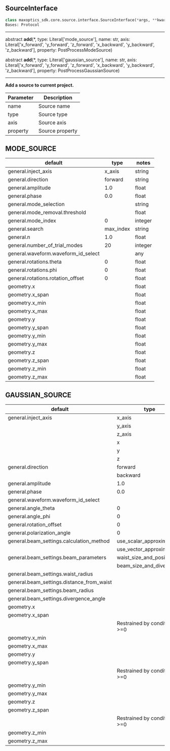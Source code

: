 
## SourceInterface

```py
class maxoptics_sdk.core.source.interface.SourceInterface(*args, **kwargs)
Bases: Protocol
```
---
abstract __add__(*, type: Literal['mode_source'], name: str, axis: Literal['x_forward', 'y_forward', 'z_forward', 'x_backward', 'y_backward', 'z_backward'], property: PostProcessModeSource)

abstract __add__(*, type: Literal['gaussian_source'], name: str, axis: Literal['x_forward', 'y_forward', 'z_forward', 'x_backward', 'y_backward', 'z_backward'], property: PostProcessGaussianSource)

---

__Add a source to current project.__

<!-- Here's the representation of the given parameters as a Markdown table: -->

| Parameter | Description      |
| --------- | ---------------- |
| name      | Source name      |
| type      | Source type      |
| axis      | Source axis      |
| property  | Source property  |


## MODE_SOURCE



| default | type | notes |
|---------|------|-------|
| general.inject_axis | x_axis | string | Selections are ['x_axis', 'y_axis', 'z_axis', 'x', 'y', 'z']. |
| general.direction | forward | string | Selections are ['forward', 'backward']. |
| general.amplitude | 1.0 | float | |
| general.phase | 0.0 | float | |
| general.mode_selection |  | string | Selections are ['fundamental', 'fundamental_TE', 'fundamental_TM', 'fundamental_TE_and_TM', 'user_select', 'user_import']. |
| general.mode_removal.threshold |  | float | |
| general.mode_index | 0 | integer | |
| general.search | max_index | string | Selections are ['near_n', 'max_index']. |
| general.n | 1.0 | float | |
| general.number_of_trial_modes | 20 | integer | |
| general.waveform.waveform_id_select |  | any | |
| general.rotations.theta | 0 | float | |
| general.rotations.phi | 0 | float | |
| general.rotations.rotation_offset | 0 | float | |
| geometry.x |  | float | |
| geometry.x_span |  | float | Restrained by condition: >=0. |
| geometry.x_min |  | float | |
| geometry.x_max |  | float | |
| geometry.y |  | float | |
| geometry.y_span |  | float | Restrained by condition: >=0. |
| geometry.y_min |  | float | |
| geometry.y_max |  | float | |
| geometry.z |  | float | |
| geometry.z_span |  | float | Restrained by condition: >=0. |
| geometry.z_min |  | float | |
| geometry.z_max |  | float | |

## GAUSSIAN_SOURCE

<!-- Here's the provided information formatted as a Markdown table: -->

| default                                | type            | notes                                |
|----------------------------------------|-----------------|--------------------------------------|
| general.inject_axis                    | x_axis          | string                               |
|                                        | y_axis          |                                      |
|                                        | z_axis          |                                      |
|                                        | x               |                                      |
|                                        | y               |                                      |
|                                        | z               |                                      |
| general.direction                      | forward         | string                               |
|                                        | backward        |                                      |
| general.amplitude                      | 1.0             | float                                |
| general.phase                          | 0.0             | float                                |
| general.waveform.waveform_id_select     |                 | waveform                             |
| general.angle_theta                     | 0               | float                                |
| general.angle_phi                       | 0               | float                                |
| general.rotation_offset                 | 0               | float                                |
| general.polarization_angle              | 0               | float                                |
| general.beam_settings.calculation_method | use_scalar_approximation | string                  |
|                                        | use_vector_approximation |                                      |
| general.beam_settings.beam_parameters   | waist_size_and_position | string                  |
|                                        | beam_size_and_divergence |                                      |
| general.beam_settings.waist_radius      |                 | float                                |
| general.beam_settings.distance_from_waist |                 | float                                |
| general.beam_settings.beam_radius       |                 | float                                |
| general.beam_settings.divergence_angle  |                 | float                                |
| geometry.x                             |                 | float                                |
| geometry.x_span                        |                 | float                                |
|                                        | Restrained by condition: >=0          |                                      |
| geometry.x_min                         |                 | float                                |
| geometry.x_max                         |                 | float                                |
| geometry.y                             |                 | float                                |
| geometry.y_span                        |                 | float                                |
|                                        | Restrained by condition: >=0          |                                      |
| geometry.y_min                         |                 | float                                |
| geometry.y_max                         |                 | float                                |
| geometry.z                             |                 | float                                |
| geometry.z_span                        |                 | float                                |
|                                        | Restrained by condition: >=0          |                                      |
| geometry.z_min                         |                 | float                                |
| geometry.z_max                         |                 | float                                |

<!-- Please note that there seems to be an issue with the formatting in the "notes" column, so I adjusted it for better readability.

Let me know if there's anything else I can assist you with! -->